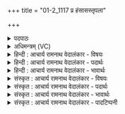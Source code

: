 +++
title = "01-2_1117 प्र हंसासस्तृपला"

+++
<details><summary>पदपाठः</summary>

प्र। ह꣣ꣳसा꣡सः꣢। तृ꣣प꣡ला꣢। व꣣ग्नु꣢म्। अ꣡च्छ꣢꣯। अ꣣मा꣢त्। अ꣡स्त꣢꣯म्। वृ꣡ष꣢꣯गणाः। वृ꣡ष꣢꣯। ग꣣णाः। अयासुः। अङ्गोषि꣡ण꣢म्। प꣡व꣢꣯मानम्। स꣡खा꣢꣯यः। स। खा꣣यः। दुर्म꣡र्ष꣢म्। दुः꣣। म꣡र्ष꣢꣯म्। बा꣣ण꣢म्। प्र। व꣣दन्ति। साक꣢म्। १११७।
</details>

<details><summary>अधिमन्त्रम् (VC)</summary>

- पवमानः सोमः
- वृषगणो वासिष्ठः
- त्रिष्टुप्
- धैवतः
</details>

<details><summary>हिन्दी : आचार्य रामनाथ वेदालंकार - विषयः</summary>

कैसे शिष्य कैसे आचार्य के पास विद्या पढ़ने के लिए जाते हैं,यह अगले मन्त्र में कहा गया है।
</details>

<details><summary>हिन्दी : आचार्य रामनाथ वेदालंकार - पदार्थः</summary>

पदार्थान्वय -  (तृपला) शीघ्रकारी, (वृषगणाः) धार्मिक गणवाले, (हंसासः) हंसों के समान नीरक्षीर विवेकी, निर्मल हृदयवाले छात्र (अमात्) विद्याबल प्राप्त करने के हेतु से (वग्नुम् अच्छ) वाचस्पति आचार्य के प्रति (अस्तम्) गुरुकुलरूप घर में (अयासुः) जाते हैं। (सखाय) सहाध्यायी वे (साकम्) एक साथ मिलकर (अङ्गोषिणम्) वेदों का आघोष करनेवाले, (पवमानम्) ह्रदयों को पवित्र करनेवाले, (दुर्मर्षम्) दुर्धर्ष, (वाणम्) सेवनीय आचार्य को (प्रवदन्ति) पढ़ाने के लिए निवेदन करते हैं ॥२॥ यहाँ ‘हंसासः’ में लुप्तोपमा है। वाणीवाचक ‘वग्नु’ शब्द लक्षणावृत्ति से ‘वाचस्पति’ अर्थ को लक्षित करता है, जिसमें वाणी पर अधिकार का अतिशय व्यङ्ग्य है ॥२॥
</details>

<details><summary>हिन्दी : आचार्य रामनाथ वेदालंकार - भावार्थः</summary>

भावार्थ -  सुयोग्य गुरुजन सुयोग्य शिष्यों को जब पा लेते हैं,तभी दोनों यशस्वी होते हैं ॥२॥
</details>

<details><summary>संस्कृत : आचार्य रामनाथ वेदालंकार - विषयः</summary>

अथ कीदृशाः शिष्याः कीदृशमाचार्यं प्रति विद्याध्ययनाय गच्छन्तीत्याह।
</details>

<details><summary>संस्कृत : आचार्य रामनाथ वेदालंकार - पदार्थः</summary>

पदार्थान्वय -  (तृपला) शीघ्रकारिणः। [तृपल इति क्षिप्रनाम। निरु० ५।१२। सुपां सुलुक्० अ० ७।१।३९ इति जसः आकारादेशः] (वृषगणाः) वृषः धार्मिकः गणो येषां तथाविधाः (हंसासः) हंससदृशाः नीरक्षीरविवेकिनो निर्मलहृदयाः छात्राः (अमात्) बलाद्धेतोः, विद्याबलं प्राप्तुमित्यर्थः। [अम इति बलनाम। निरु० १०।२१।] (वग्नुम् अच्छ) वाचस्पतिम् आचार्यं प्रति। [वग्नुः इति वाङ्नाम। निघं० १।११, लक्षणया वाचस्पतिर्गृह्यते।] (अस्तम्) गृहम्, गुरुकुलम् (प्र अयासुः) प्र गच्छन्ति। (सखायः) सहाध्यायिनः ते (साकम्) सार्धं मिलित्वा (अङ्गोषिणम्) वेदानाम् आघोषकर्तारम्। [आङ्गूषः स्तोम आघोषः। निरु० ५।११।] (पवमानम्) हृदयानि पवित्रयन्तम्, (दुर्मर्षम्) दुर्धर्षम् (वाणम्२) संभजनीयम् आचार्यम्। [वन संभक्तौ, वन्यते सेव्यते इति वाणः।] (प्र वदन्ति) अध्यापनाय निवेदयन्ति ॥२॥ अत्र हंसासः इति लुप्तोपमम्। वाग्वाचको वग्नुशब्दो लक्षणावृत्त्या वाचस्पतिं लक्षयति, वाग्मित्वातिशयो व्यङ्ग्यः ॥२॥
</details>

<details><summary>संस्कृत : आचार्य रामनाथ वेदालंकार - भावार्थः</summary>

भावार्थ -  सुयोग्या गुरवः सुयोग्यान् शिष्यान् यदा प्राप्नुवन्ति तदैवोभये कीर्तिमन्तः सञ्जायन्ते ॥२॥
</details>

<details><summary>संस्कृत : आचार्य रामनाथ वेदालंकार - पादटिप्पनी</summary>

टिप्पनी -   १. ऋ० ९।९७।८, ‘तृ॑पलं॑ म॒न्यु॒मच्छा॒’ इति पूर्वार्द्धे, ‘आ॒ङ्गू॒ष्यं  पव॑मानं॒ सखा॑यो दु॒र्मर्षसा॒कं प्र व॑दन्ति वा॒णम्’ इति चोत्तरार्द्धे पाठः। २. पवमानं सोममुद्दिश्य वाणं वाद्यविशेषं साकं सहैव प्रवदन्ति प्रवादयन्ति, तदुपलक्षितं गानं कुर्वन्तीत्यर्थः इति सा०। वाणं वादित्रविशेषम्, यथा वाणस्य शततन्त्रीकस्य जायते शब्दः तद्वत् सोमस्य जायमानस्य महान् शब्दः इति वि०।
</details>
